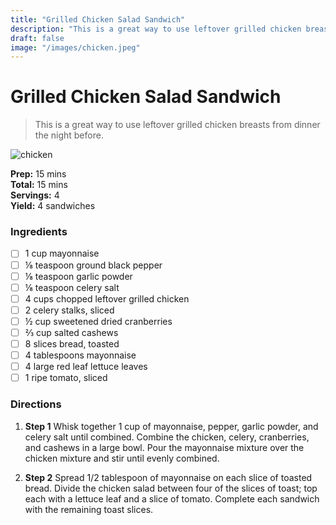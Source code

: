 ```yaml
---
title: "Grilled Chicken Salad Sandwich"
description: "This is a great way to use leftover grilled chicken breasts from dinner the night before."
draft: false
image: "/images/chicken.jpeg"
---
```


# Grilled Chicken Salad Sandwich

> This is a great way to use leftover grilled chicken breasts from dinner the night before.

![chicken](/images/chicken.jpeg)

**Prep:** 15 mins  
**Total:** 15 mins  
**Servings:** 4  
**Yield:** 4 sandwiches  

### Ingredients

- [ ] 1 cup mayonnaise
- [ ] ⅛ teaspoon ground black pepper
- [ ] ⅛ teaspoon garlic powder
- [ ] ⅛ teaspoon celery salt
- [ ] 4 cups chopped leftover grilled chicken
- [ ] 2 celery stalks, sliced
- [ ] ½ cup sweetened dried cranberries
- [ ] ⅔ cup salted cashews
- [ ] 8 slices bread, toasted
- [ ] 4 tablespoons mayonnaise
- [ ] 4 large red leaf lettuce leaves
- [ ] 1 ripe tomato, sliced

### Directions

1. **Step 1**
Whisk together 1 cup of mayonnaise, pepper, garlic powder, and celery salt until combined. Combine the chicken, celery, cranberries, and cashews in a large bowl. Pour the mayonnaise mixture over the chicken mixture and stir until evenly combined.

2. **Step 2**
Spread 1/2 tablespoon of mayonnaise on each slice of toasted bread. Divide the chicken salad between four of the slices of toast; top each with a lettuce leaf and a slice of tomato. Complete each sandwich with the remaining toast slices.
